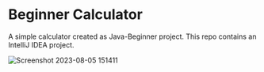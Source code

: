 # Beginner Calculator
A simple calculator created as Java-Beginner project.
This repo contains an IntelliJ IDEA project.

![Screenshot 2023-08-05 151411](https://github.com/pepperjackdev/beginner_calculator/assets/98756989/b5cb0163-c1d6-4231-af46-a24668744b9d)

